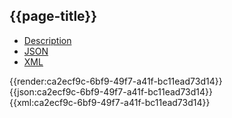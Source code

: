 ## {{page-title}}

<div class="nhsd-!t-margin-bottom-6">
  <ul class="nav nav-tabs" role="tablist">
        <li role="presentation"  class="active">
            <a href="#Description" role="tab" data-toggle="tab">Description</a>
        </li>
        <li role="presentation">
            <a href="#JSON" role="tab" data-toggle="tab">JSON</a>
        </li>
         <li role="presentation">
            <a href="#XML" role="tab" data-toggle="tab">XML</a>
        </li>
  </ul>
  <div class="tab-content snippet">
    <div id="Description" role="tabpanel" class="tab-pane active">
{{render:ca2ecf9c-6bf9-49f7-a41f-bc11ead73d14}}
    </div>
    <div id="JSON" role="tabpanel" class="tab-pane">
 {{json:ca2ecf9c-6bf9-49f7-a41f-bc11ead73d14}}
    </div>
    <div id="XML" role="tabpanel" class="tab-pane">
 {{xml:ca2ecf9c-6bf9-49f7-a41f-bc11ead73d14}}
    </div>
  </div>
</div>